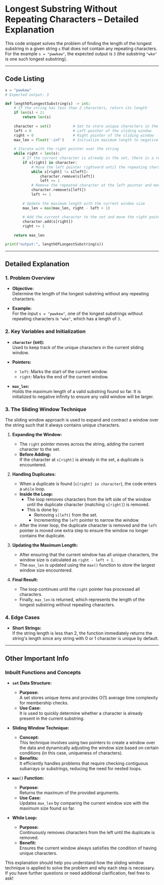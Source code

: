 # Longest Substring Without Repeating Characters – Detailed Explanation

This code snippet solves the problem of finding the length of the longest substring in a given string `s` that does not contain any repeating characters. For the example `s = "pwwkew"`, the expected output is `3` (the substring `"wke"` is one such longest substring).

---

## Code Listing

```python
s = "pwwkew"
# Expected output: 3

def lengthOfLongestSubstring(s) -> int:
    # If the string has less than 2 characters, return its length
    if len(s) < 2:
        return len(s)
    
    character = set()          # Set to store unique characters in the current window
    left = 0                   # Left pointer of the sliding window
    right = 0                  # Right pointer of the sliding window
    max_len = float('-inf')    # Initialize maximum length to negative infinity
    
    # Iterate with the right pointer over the string
    while right < len(s):
        # If the current character is already in the set, there is a repetition
        if s[right] in character:
            # Move the left pointer rightward until the repeating character is removed
            while s[right] != s[left]:
                character.remove(s[left])
                left += 1
            # Remove the repeated character at the left pointer and move left pointer once more
            character.remove(s[left])
            left += 1
        
        # Update the maximum length with the current window size
        max_len = max(max_len, right - left + 1)
        
        # Add the current character to the set and move the right pointer forward
        character.add(s[right])
        right += 1
    
    return max_len

print("output:", lengthOfLongestSubstring(s))
```

---

## Detailed Explanation

### 1. Problem Overview

- **Objective:**  
  Determine the length of the longest substring without any repeating characters.
  
- **Example:**  
  For the input `s = "pwwkew"`, one of the longest substrings without repeating characters is `"wke"`, which has a length of `3`.

### 2. Key Variables and Initialization

- **`character` (set):**  
  Used to keep track of the unique characters in the current sliding window.
  
- **Pointers:**  
  - `left`: Marks the start of the current window.  
  - `right`: Marks the end of the current window.
  
- **`max_len`:**  
  Holds the maximum length of a valid substring found so far. It is initialized to negative infinity to ensure any valid window will be larger.

### 3. The Sliding Window Technique

The sliding window approach is used to expand and contract a window over the string such that it always contains unique characters.

1. **Expanding the Window:**
   - The `right` pointer moves across the string, adding the current character to the set.
   - **Before Adding:**  
     If the character at `s[right]` is already in the set, a duplicate is encountered.

2. **Handling Duplicates:**
   - When a duplicate is found (`s[right] in character`), the code enters a `while` loop.
   - **Inside the Loop:**
     - The loop removes characters from the left side of the window until the duplicate character (matching `s[right]`) is removed.
     - This is done by:
       - Removing `s[left]` from the set.
       - Incrementing the `left` pointer to narrow the window.
   - After the inner loop, the duplicate character is removed and the `left` pointer is moved one extra step to ensure the window no longer contains the duplicate.

3. **Updating the Maximum Length:**
   - After ensuring that the current window has all unique characters, the window size is calculated as `right - left + 1`.
   - The `max_len` is updated using the `max()` function to store the largest window size encountered.

4. **Final Result:**
   - The loop continues until the `right` pointer has processed all characters.
   - Finally, `max_len` is returned, which represents the length of the longest substring without repeating characters.

### 4. Edge Cases

- **Short Strings:**  
  If the string length is less than 2, the function immediately returns the string's length since any string with 0 or 1 character is unique by default.

---

## Other Important Info

### Inbuilt Functions and Concepts

- **`set` Data Structure:**
  - **Purpose:**  
    A set stores unique items and provides O(1) average time complexity for membership checks.
  - **Use Case:**  
    It is used to quickly determine whether a character is already present in the current substring.

- **Sliding Window Technique:**
  - **Concept:**  
    This technique involves using two pointers to create a window over the data and dynamically adjusting the window size based on certain conditions (in this case, uniqueness of characters).
  - **Benefits:**  
    It efficiently handles problems that require checking contiguous subarrays or substrings, reducing the need for nested loops.

- **`max()` Function:**
  - **Purpose:**  
    Returns the maximum of the provided arguments.
  - **Use Case:**  
    Updates `max_len` by comparing the current window size with the maximum size found so far.

- **While Loop:**
  - **Purpose:**  
    Continuously removes characters from the left until the duplicate is removed.
  - **Benefit:**  
    Ensures the current window always satisfies the condition of having unique characters.

This explanation should help you understand how the sliding window technique is applied to solve the problem and why each step is necessary. If you have further questions or need additional clarification, feel free to ask!